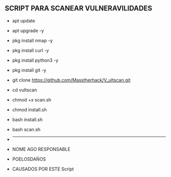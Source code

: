 ## SCRIPT  PARA SCANEAR VULNERAVILIDADES

- apt update


- apt upgrade -y


- pkg install nmap -y



- pkg install curl -y



- pkg install python3 -y



- pkg install git -y



- git clone https://github.com/Masstherhack/V_ultscan.git



- cd vultscan




- chmod +x scan.sh



- chmod install.sh



- bash install.sh



- bash scan.sh

- ______________________




- NOME AGO RESPONSABLE 
- POELOSDAÑOS
- CAUSADOS POR ESTE Script
